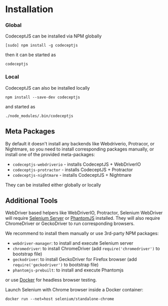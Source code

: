 # Installation

### Global

CodeceptJS can be installed via NPM globally

```
[sudo] npm install -g codeceptjs
```

then it can be started as

```
codeceptjs
```

### Local

CodeceptJS can also be installed locally

```
npm install --save-dev codeceptjs
```

and started as

```
./node_modules/.bin/codeceptjs
```

## Meta Packages

By default it doesn't install any backends like Webdriverio, Protracor, or Nightmare, so you need to install corresponding packages manually, or install one of the provided meta-packages:

* `codeceptjs-webdriverio` - installs CodeceptJS + WebDriverIO
* `codeceptjs-protractor` - installs CodeceptJS + Protractor
* `codeceptjs-nightmare` - installs CodeceptJS + Nightmare

They can be installed either globally or locally

## Additional Tools

WebDriver based helpers like WebDriverIO, Protractor, Selenium WebDriver will require [Selenium Server](http://codecept.io/helpers/WebDriverIO/#selenium-installation) or [PhantomJS](http://codecept.io/helpers/WebDriverIO/#phantomjs-installation) installed. They will also require ChromeDriver or GeckoDriver to run corresponding browsers.

We recommend to install them manually or use 3rd-party NPM packages:

* `webdriver-manager`: to install and execute Selenium server
* `chromedriver`: to install ChromeDriver (add `require('chromedriver')` to bootstrap file)
* `geckodriver`: to install GeckoDriver for Firefox browser (add `require('geckodriver')` to bootstrap file)
* `phantomjs-prebuilt`: to install and execute Phantomjs

or use [Docker](https://github.com/SeleniumHQ/docker-selenium) for headless browser testing.

Launch Selenium with Chrome browser inside a Docker container:

```
docker run --net=host selenium/standalone-chrome
```